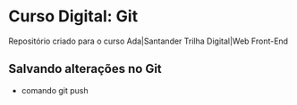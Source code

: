 # Curso Digital: Git
Repositório criado para o curso Ada|Santander Trilha Digital|Web Front-End

## Salvando alterações no Git
* comando git push

